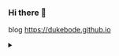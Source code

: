 ### Hi there 👋

<!--
**DukeBode/DukeBode** is a ✨ _special_ ✨ repository because its `README.md` (this file) appears on your GitHub profile.

Here are some ideas to get you started:

- 🔭 I’m currently working on ...
- 🌱 I’m currently learning ...
- 👯 I’m looking to collaborate on ...
- 🤔 I’m looking for help with ...
- 💬 Ask me about ...
- 📫 How to reach me: ...
- 😄 Pronouns: ...
- ⚡ Fun fact: ...
-->
blog https://dukebode.github.io
<details>
<summary></summary>

[<img src="favicon/gitee.ico" width=32 alt="Gitee"  aria-label="">](https://gitee.com/DukeBode)
<a href="https://github.com/DukeBode" aria-label="GitHub 是一个面向开源及私有软件项目的托管平台，提供了订阅、讨论组、文本渲染、在线文件编辑器、协作图谱（报表）、代码片段分享（Gist）等功能。" alt="Github"><img src="favicon/github.ico" width=32/></a>
<a href="https://yuque.com/dukebode" aria-label="语雀是一个知识创作与分享工具，致力于为每个想表达所思所想的人提供一款顺手的工具，让知识能得以记录和传播，让人们可以平等快乐地创作和交流知识。" alt="语雀"><img src="favicon/yuque.png" width=32></a>
[<img src="favicon/weibo.ico" width=32 alt="微博">](https://weibo.com/newggbode)

</details>
